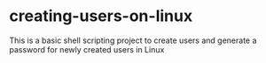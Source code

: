 # creating-users-on-linux
This is a basic shell scripting project to create users and generate a password for newly created users in Linux
